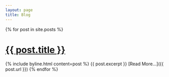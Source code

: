 ```yaml
---
layout: page
title: Blog
---
```


{% for post in site.posts %}
# <a href="{{ post.url }}">{{ post.title }}</a>
{% include byline.html content=post %}
{{ post.excerpt }}
[Read More...]({{ post.url }})
{% endfor %}